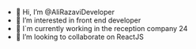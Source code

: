 - 👋 Hi, I’m @AliRazaviDeveloper
- 👀 I’m interested in front end developer
- 🌱 I‍`m currently working in the reception company 24
- 💞️ I’m looking to collaborate on ReactJS


<!---
AliRazaviDeveloper/AliRazaviDeveloper is a ✨ special ✨ repository because its `README.md` (this file) appears on your GitHub profile.
You can click the Preview link to take a look at your changes.
--->
